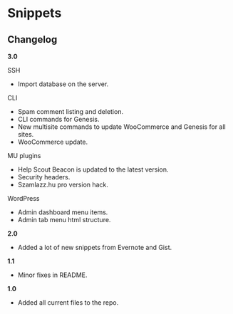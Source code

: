 # Snippets

## Changelog

**3.0**

SSH

- Import database on the server.

CLI

- Spam comment listing and deletion.
- CLI commands for Genesis.
- New multisite commands to update WooCommerce and Genesis for all sites.
- WooCommerce update.

MU plugins

- Help Scout Beacon is updated to the latest version.
- Security headers.
- Szamlazz.hu pro version hack.

WordPress

- Admin dashboard menu items.
- Admin tab menu html structure.

**2.0**

- Added a lot of new snippets from Evernote and Gist.

**1.1**

- Minor fixes in README.

**1.0**

- Added all current files to the repo.
